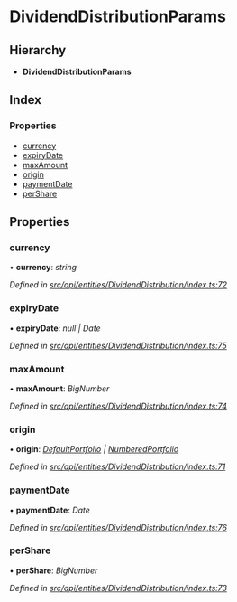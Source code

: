 # DividendDistributionParams

## Hierarchy

* **DividendDistributionParams**

## Index

### Properties

* [currency](dividenddistributionparams.md#currency)
* [expiryDate](dividenddistributionparams.md#expirydate)
* [maxAmount](dividenddistributionparams.md#maxamount)
* [origin](dividenddistributionparams.md#origin)
* [paymentDate](dividenddistributionparams.md#paymentdate)
* [perShare](dividenddistributionparams.md#pershare)

## Properties

### currency

• **currency**: _string_

_Defined in_ [_src/api/entities/DividendDistribution/index.ts:72_](https://github.com/PolymathNetwork/polymesh-sdk/blob/bf2b7a12/src/api/entities/DividendDistribution/index.ts#L72)

### expiryDate

• **expiryDate**: _null \| Date_

_Defined in_ [_src/api/entities/DividendDistribution/index.ts:75_](https://github.com/PolymathNetwork/polymesh-sdk/blob/bf2b7a12/src/api/entities/DividendDistribution/index.ts#L75)

### maxAmount

• **maxAmount**: _BigNumber_

_Defined in_ [_src/api/entities/DividendDistribution/index.ts:74_](https://github.com/PolymathNetwork/polymesh-sdk/blob/bf2b7a12/src/api/entities/DividendDistribution/index.ts#L74)

### origin

• **origin**: [_DefaultPortfolio_](../classes/defaultportfolio.md) _\|_ [_NumberedPortfolio_](../classes/numberedportfolio.md)

_Defined in_ [_src/api/entities/DividendDistribution/index.ts:71_](https://github.com/PolymathNetwork/polymesh-sdk/blob/bf2b7a12/src/api/entities/DividendDistribution/index.ts#L71)

### paymentDate

• **paymentDate**: _Date_

_Defined in_ [_src/api/entities/DividendDistribution/index.ts:76_](https://github.com/PolymathNetwork/polymesh-sdk/blob/bf2b7a12/src/api/entities/DividendDistribution/index.ts#L76)

### perShare

• **perShare**: _BigNumber_

_Defined in_ [_src/api/entities/DividendDistribution/index.ts:73_](https://github.com/PolymathNetwork/polymesh-sdk/blob/bf2b7a12/src/api/entities/DividendDistribution/index.ts#L73)

